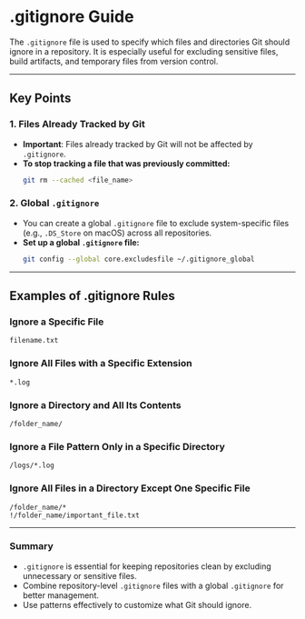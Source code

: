 # .gitignore Guide

The `.gitignore` file is used to specify which files and directories Git should ignore in a repository. It is especially useful for excluding sensitive files, build artifacts, and temporary files from version control.

---

## Key Points

### 1. Files Already Tracked by Git
- **Important**: Files already tracked by Git will not be affected by `.gitignore`.
- **To stop tracking a file that was previously committed:**
  ```bash
  git rm --cached <file_name>
  ```

### 2. Global `.gitignore`
- You can create a global `.gitignore` file to exclude system-specific files (e.g., `.DS_Store` on macOS) across all repositories.
- **Set up a global `.gitignore` file:**
  ```bash
  git config --global core.excludesfile ~/.gitignore_global
  ```

---

## Examples of .gitignore Rules

### Ignore a Specific File
```plaintext
filename.txt
```

### Ignore All Files with a Specific Extension
```plaintext
*.log
```

### Ignore a Directory and All Its Contents
```plaintext
/folder_name/
```

### Ignore a File Pattern Only in a Specific Directory
```plaintext
/logs/*.log
```

### Ignore All Files in a Directory Except One Specific File
```plaintext
/folder_name/*
!/folder_name/important_file.txt
```

---

### Summary
- `.gitignore` is essential for keeping repositories clean by excluding unnecessary or sensitive files.
- Combine repository-level `.gitignore` files with a global `.gitignore` for better management.
- Use patterns effectively to customize what Git should ignore.
